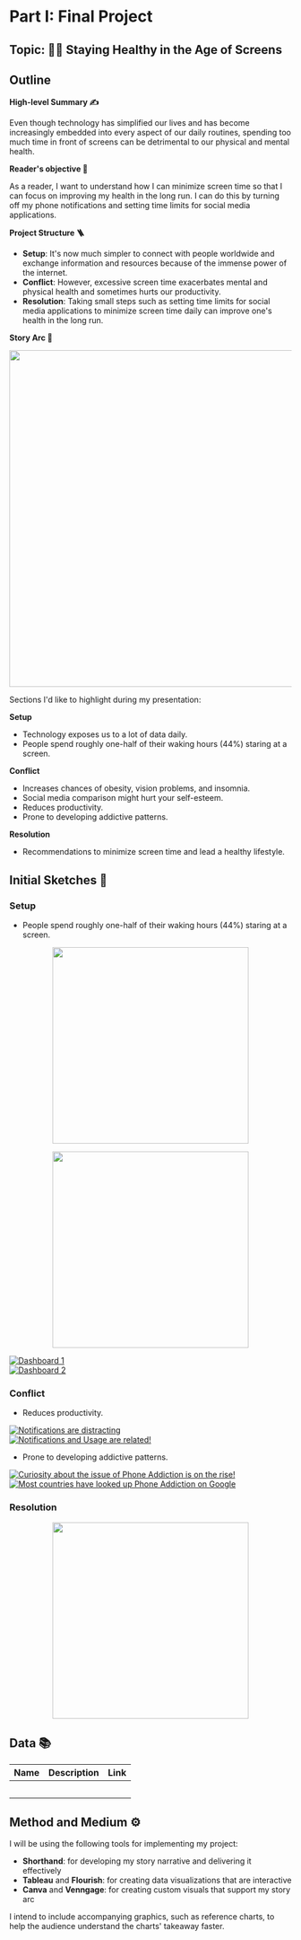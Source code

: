 # Part I: Final Project

## Topic: 🏃‍♀️ Staying Healthy in the Age of Screens 
## Outline 

**High-level Summary ✍️**

Even though technology has simplified our lives and has become increasingly embedded into every aspect of our daily routines, spending too much time in front of screens can be detrimental to our physical and mental health.

**Reader's objective 📖**

As a reader, I want to understand how I can minimize screen time so that I can focus on improving my health in the long run.
I can do this by turning off my phone notifications and setting time limits for social media applications. 

**Project Structure 🪜**
- **Setup**: It's now much simpler to connect with people worldwide and exchange information and resources because of the immense power of the internet.
- **Conflict**: However, excessive screen time exacerbates mental and physical health and sometimes hurts our productivity.
- **Resolution**: Taking small steps such as setting time limits for social media applications to minimize screen time daily can improve one's health in the long run.

**Story Arc 📜** 
<p align="center">
<img src = "https://i.imgur.com/EFOpFRD.png" height = 600>
</p>

Sections I'd like to highlight during my presentation:

**Setup**
- Technology exposes us to a lot of data daily. 
- People spend roughly one-half of their waking hours (44%) staring at a screen.

**Conflict**
- Increases chances of obesity, vision problems, and insomnia.
- Social media comparison might hurt your self-esteem.
- Reduces productivity.
- Prone to developing addictive patterns.

**Resolution**
- Recommendations to minimize screen time and lead a healthy lifestyle.

## Initial Sketches 🎨 

### Setup
- People spend roughly one-half of their waking hours (44%) staring at a screen.

<p align="center">
<img src="https://i.imgur.com/WWvRx7d.png" height=350> 
</p>

<p align="center">
<img src="https://i.imgur.com/Xm78rLn.png" height=350>
</p>  

<div class='tableauPlaceholder' id='viz1664221551057' style='position: relative'><noscript><a href='#'><img alt='Dashboard 1 ' src='https:&#47;&#47;public.tableau.com&#47;static&#47;images&#47;My&#47;Myappusage&#47;Dashboard1&#47;1_rss.png' style='border: none' /></a></noscript><object class='tableauViz'  style='display:none;'><param name='host_url' value='https%3A%2F%2Fpublic.tableau.com%2F' /> <param name='embed_code_version' value='3' /> <param name='site_root' value='' /><param name='name' value='Myappusage&#47;Dashboard1' /><param name='tabs' value='no' /><param name='toolbar' value='yes' /><param name='static_image' value='https:&#47;&#47;public.tableau.com&#47;static&#47;images&#47;My&#47;Myappusage&#47;Dashboard1&#47;1.png' /> <param name='animate_transition' value='yes' /><param name='display_static_image' value='yes' /><param name='display_spinner' value='yes' /><param name='display_overlay' value='yes' /><param name='display_count' value='yes' /><param name='language' value='en-GB' /><param name='filter' value='publish=yes' /></object></div>             <script type='text/javascript'>                    
  var divElement = document.getElementById('viz1664221551057');                    
  var vizElement = divElement.getElementsByTagName('object')[0];                    
  if ( divElement.offsetWidth > 800 ) { vizElement.style.width='1000px';vizElement.style.height='827px';} 
  else if ( divElement.offsetWidth > 500 ) { vizElement.style.width='1000px';vizElement.style.height='827px';} 
  else { vizElement.style.width='100%';vizElement.style.height='1477px';}                     
  var scriptElement = document.createElement('script');                    
  scriptElement.src = 'https://public.tableau.com/javascripts/api/viz_v1.js';                    
  vizElement.parentNode.insertBefore(scriptElement, vizElement);                
</script>

<div class='tableauPlaceholder' id='viz1664221641049' style='position: relative'><noscript><a href='#'><img alt='Dashboard 2 ' src='https:&#47;&#47;public.tableau.com&#47;static&#47;images&#47;My&#47;Myappusage-WhatsappvsInsta&#47;Dashboard2&#47;1_rss.png' style='border: none' /></a></noscript><object class='tableauViz'  style='display:none;'><param name='host_url' value='https%3A%2F%2Fpublic.tableau.com%2F' /> <param name='embed_code_version' value='3' /> <param name='site_root' value='' /><param name='name' value='Myappusage-WhatsappvsInsta&#47;Dashboard2' /><param name='tabs' value='no' /><param name='toolbar' value='yes' /><param name='static_image' value='https:&#47;&#47;public.tableau.com&#47;static&#47;images&#47;My&#47;Myappusage-WhatsappvsInsta&#47;Dashboard2&#47;1.png' /> <param name='animate_transition' value='yes' /><param name='display_static_image' value='yes' /><param name='display_spinner' value='yes' /><param name='display_overlay' value='yes' /><param name='display_count' value='yes' /><param name='language' value='en-GB' /><param name='filter' value='publish=yes' /></object></div>                
<script type='text/javascript'>                    
  var divElement = document.getElementById('viz1664221641049');                    
  var vizElement = divElement.getElementsByTagName('object')[0];                    
  if ( divElement.offsetWidth > 800 ) { vizElement.style.width='1000px';vizElement.style.height='827px';} 
  else if ( divElement.offsetWidth > 500 ) { vizElement.style.width='1000px';vizElement.style.height='827px';} 
  else { vizElement.style.width='100%';vizElement.style.height='777px';}                     
  var scriptElement = document.createElement('script');                    
  scriptElement.src = 'https://public.tableau.com/javascripts/api/viz_v1.js';                    
  vizElement.parentNode.insertBefore(scriptElement, vizElement);                
</script>

### Conflict
- Reduces productivity.
<div class='tableauPlaceholder' id='viz1664221668727' style='position: relative'><noscript><a href='#'><img alt='Notifications are distracting ' src='https:&#47;&#47;public.tableau.com&#47;static&#47;images&#47;No&#47;Notificationsaredistracting&#47;Sheet2&#47;1_rss.png' style='border: none' /></a></noscript><object class='tableauViz'  style='display:none;'><param name='host_url' value='https%3A%2F%2Fpublic.tableau.com%2F' /> <param name='embed_code_version' value='3' /> <param name='site_root' value='' /><param name='name' value='Notificationsaredistracting&#47;Sheet2' /><param name='tabs' value='no' /><param name='toolbar' value='yes' /><param name='static_image' value='https:&#47;&#47;public.tableau.com&#47;static&#47;images&#47;No&#47;Notificationsaredistracting&#47;Sheet2&#47;1.png' /> <param name='animate_transition' value='yes' /><param name='display_static_image' value='yes' /><param name='display_spinner' value='yes' /><param name='display_overlay' value='yes' /><param name='display_count' value='yes' /><param name='language' value='en-GB' /><param name='filter' value='publish=yes' /></object></div>                
<script type='text/javascript'>                    
  var divElement = document.getElementById('viz1664221668727');                    
  var vizElement = divElement.getElementsByTagName('object')[0];                    
  vizElement.style.width='100%';vizElement.style.height=(divElement.offsetWidth*0.75)+'px';                    
  var scriptElement = document.createElement('script');                    
  scriptElement.src = 'https://public.tableau.com/javascripts/api/viz_v1.js';                    
  vizElement.parentNode.insertBefore(scriptElement, vizElement);                
</script>

<div class='tableauPlaceholder' id='viz1664221786488' style='position: relative'><noscript><a href='#'><img alt='Notifications and Usage are related! ' src='https:&#47;&#47;public.tableau.com&#47;static&#47;images&#47;No&#47;Notificationsandusagearerelated&#47;Sheet6&#47;1_rss.png' style='border: none' /></a></noscript><object class='tableauViz'  style='display:none;'><param name='host_url' value='https%3A%2F%2Fpublic.tableau.com%2F' /> <param name='embed_code_version' value='3' /> <param name='site_root' value='' /><param name='name' value='Notificationsandusagearerelated&#47;Sheet6' /><param name='tabs' value='no' /><param name='toolbar' value='yes' /><param name='static_image' value='https:&#47;&#47;public.tableau.com&#47;static&#47;images&#47;No&#47;Notificationsandusagearerelated&#47;Sheet6&#47;1.png' /> <param name='animate_transition' value='yes' /><param name='display_static_image' value='yes' /><param name='display_spinner' value='yes' /><param name='display_overlay' value='yes' /><param name='display_count' value='yes' /><param name='language' value='en-GB' /><param name='filter' value='publish=yes' /></object></div>                
<script type='text/javascript'>                    
  var divElement = document.getElementById('viz1664221786488');                    
  var vizElement = divElement.getElementsByTagName('object')[0];                    
  vizElement.style.width='100%';vizElement.style.height=(divElement.offsetWidth*0.75)+'px';                    
  var scriptElement = document.createElement('script');                    
  scriptElement.src = 'https://public.tableau.com/javascripts/api/viz_v1.js';                    
  vizElement.parentNode.insertBefore(scriptElement, vizElement);                
</script>

- Prone to developing addictive patterns.
<div class='tableauPlaceholder' id='viz1664221818841' style='position: relative'><noscript><a href='#'><img alt='Curiosity about the issue of Phone Addiction is on the rise! ' src='https:&#47;&#47;public.tableau.com&#47;static&#47;images&#47;Go&#47;GoogleTrends-Phoneaddictionovertime&#47;Sheet8&#47;1_rss.png' style='border: none' /></a></noscript><object class='tableauViz'  style='display:none;'><param name='host_url' value='https%3A%2F%2Fpublic.tableau.com%2F' /> <param name='embed_code_version' value='3' /> <param name='site_root' value='' /><param name='name' value='GoogleTrends-Phoneaddictionovertime&#47;Sheet8' /><param name='tabs' value='no' /><param name='toolbar' value='yes' /><param name='static_image' value='https:&#47;&#47;public.tableau.com&#47;static&#47;images&#47;Go&#47;GoogleTrends-Phoneaddictionovertime&#47;Sheet8&#47;1.png' /> <param name='animate_transition' value='yes' /><param name='display_static_image' value='yes' /><param name='display_spinner' value='yes' /><param name='display_overlay' value='yes' /><param name='display_count' value='yes' /><param name='language' value='en-GB' /><param name='filter' value='publish=yes' /></object></div>                
<script type='text/javascript'>                    
  var divElement = document.getElementById('viz1664221818841');                    
  var vizElement = divElement.getElementsByTagName('object')[0];                    
  vizElement.style.width='100%';vizElement.style.height=(divElement.offsetWidth*0.75)+'px';                    
  var scriptElement = document.createElement('script');                    
  scriptElement.src = 'https://public.tableau.com/javascripts/api/viz_v1.js';                    
  vizElement.parentNode.insertBefore(scriptElement, vizElement);                
</script>

<div class='tableauPlaceholder' id='viz1664221837223' style='position: relative'><noscript><a href='#'><img alt='Most countries have looked up Phone Addiction on Google ' src='https:&#47;&#47;public.tableau.com&#47;static&#47;images&#47;Go&#47;GoogleTrends-Phoneaddictionbyregion&#47;Sheet7&#47;1_rss.png' style='border: none' /></a></noscript><object class='tableauViz'  style='display:none;'><param name='host_url' value='https%3A%2F%2Fpublic.tableau.com%2F' /> <param name='embed_code_version' value='3' /> <param name='site_root' value='' /><param name='name' value='GoogleTrends-Phoneaddictionbyregion&#47;Sheet7' /><param name='tabs' value='no' /><param name='toolbar' value='yes' /><param name='static_image' value='https:&#47;&#47;public.tableau.com&#47;static&#47;images&#47;Go&#47;GoogleTrends-Phoneaddictionbyregion&#47;Sheet7&#47;1.png' /> <param name='animate_transition' value='yes' /><param name='display_static_image' value='yes' /><param name='display_spinner' value='yes' /><param name='display_overlay' value='yes' /><param name='display_count' value='yes' /><param name='language' value='en-GB' /><param name='filter' value='publish=yes' /></object></div>               
<script type='text/javascript'>                    
  var divElement = document.getElementById('viz1664221837223');                    
  var vizElement = divElement.getElementsByTagName('object')[0];                    
  vizElement.style.width='100%';vizElement.style.height=(divElement.offsetWidth*0.75)+'px';                    
  var scriptElement = document.createElement('script');                    
  scriptElement.src = 'https://public.tableau.com/javascripts/api/viz_v1.js';                    
  vizElement.parentNode.insertBefore(scriptElement, vizElement);                
</script>

### Resolution
<p align="center">
<img src="https://i.imgur.com/qGAmoCr.png" height=350>
</p> 

## Data 📚 
| Name | Description | Link |
|:-----|:------------|:-----|
|  |  | []()|
|  |  | []()|
|  |  | []()|
|  |  | []()|
|  |  | []()|

## Method and Medium ⚙️ 
I will be using the following tools for implementing my project:
- **Shorthand**: for developing my story narrative and delivering it effectively
- **Tableau** and **Flourish**: for creating data visualizations that are interactive
- **Canva** and **Venngage**: for creating custom visuals that support my story arc

I intend to include accompanying graphics, such as reference charts, to help the audience understand the charts' takeaway faster.
